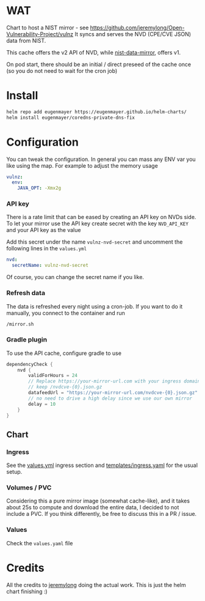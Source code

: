 # WAT

Chart to host a NIST mirror - see https://github.com/jeremylong/Open-Vulnerability-Project/vulnz
It syncs and serves the NVD (CPE/CVE JSON) data from NIST.

This cache offers the v2 API of NVD, while [nist-data-mirror](../nist-data-mirror), offers v1.

On pod start, there should be an initial / direct preseed of the cache once (so you do not need to wait for the cron job)

# Install

```bash
helm repo add eugenmayer https://eugenmayer.github.io/helm-charts/
helm install eugenmayer/coredns-private-dns-fix
```

# Configuration
You can tweak the configuration. In general you can mass any ENV var you like using the map.
For example to adjust the memory usage

```yaml
vulnz:
  env:
    JAVA_OPT: -Xmx2g
```

### API key

There is a rate limit that can be eased by creating an API key on NVDs side. To let your mirror use the API key create secret
with the key `NVD_API_KEY` and your API key as the value

Add this secret under the name `vulnz-nvd-secret` and uncomment the following lines in the `values.yml`

```yaml
nvd:
  secretName: vulnz-nvd-secret
```

Of course, you can change the secret name if you like.

### Refresh data

The data is refreshed every night using a cron-job. If you want to do it manually, you connect to the container and run

```bash
/mirror.sh
```

### Gradle plugin

To use the API cache, configure gradle to use

```groovy
dependencyCheck {
    nvd {
        validForHours = 24
        // Replace https://your-mirror-url.com with your ingress domain / schema
        // keep /nvdcve-{0}.json.gz
        datafeedUrl = "https://your-mirror-url.com/nvdcve-{0}.json.gz"
        // no need to drive a high delay since we use our own mirror
        delay = 10
    }
}
```
## Chart

### Ingress

See the [values.yml](values.yaml) ingress section and [templates/ingress.yaml](templates/ingress.yaml) for the usual setup.

### Volumes / PVC

Considering this a pure mirror image (somewhat cache-like), and it takes about 25s to compute and download the entire data, I decided to not include a PVC. If you think differently, be free to discuss this in a PR / issue.

### Values

Check the `values.yaml` file

# Credits

All the credits to [jeremylong](https://github.com/jeremylong/Open-Vulnerability-Project/vulnz) doing the actual work.
This is just the helm chart finishing :)
